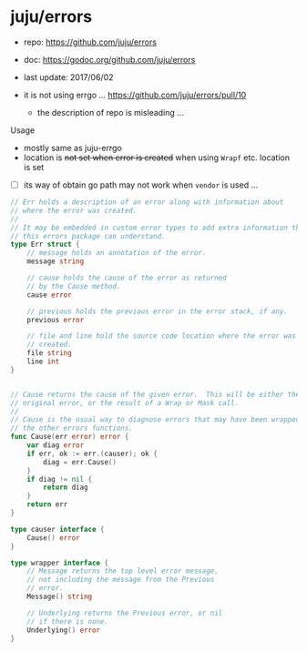 # juju/errors

- repo: https://github.com/juju/errors
- doc: https://godoc.org/github.com/juju/errors
- last update: 2017/06/02

- it is not using errgo ... https://github.com/juju/errors/pull/10
  - the description of repo is misleading ...
  
  
Usage

- mostly same as juju-errgo
- location is ~~not set when error is created~~ when using `Wrapf` etc. location is set
- [ ] its way of obtain go path may not work when `vendor` is used ...

````go
// Err holds a description of an error along with information about
// where the error was created.
//
// It may be embedded in custom error types to add extra information that
// this errors package can understand.
type Err struct {
	// message holds an annotation of the error.
	message string

	// cause holds the cause of the error as returned
	// by the Cause method.
	cause error

	// previous holds the previous error in the error stack, if any.
	previous error

	// file and line hold the source code location where the error was
	// created.
	file string
	line int
}


// Cause returns the cause of the given error.  This will be either the
// original error, or the result of a Wrap or Mask call.
//
// Cause is the usual way to diagnose errors that may have been wrapped by
// the other errors functions.
func Cause(err error) error {
	var diag error
	if err, ok := err.(causer); ok {
		diag = err.Cause()
	}
	if diag != nil {
		return diag
	}
	return err
}

type causer interface {
	Cause() error
}

type wrapper interface {
	// Message returns the top level error message,
	// not including the message from the Previous
	// error.
	Message() string

	// Underlying returns the Previous error, or nil
	// if there is none.
	Underlying() error
}
````